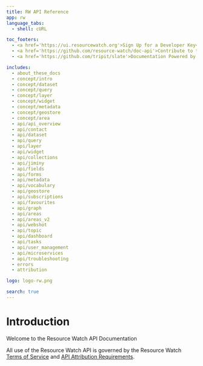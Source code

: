 ```yaml
---
title: RW API Reference
app: rw
language_tabs:
  - shell: cURL

toc_footers:
  - <a href='https://ui.resourcewatch.org'>Sign Up for a Developer Key</a>
  - <a href='https://github.com/resource-watch/doc-api'>Contribute to these docs</a>
  - <a href='https://github.com/tripit/slate'>Documentation Powered by Slate</a>

includes:
  - about_these_docs
  - concept/intro
  - concept/dataset
  - concept/query
  - concept/layer
  - concept/widget
  - concept/metadata
  - concept/geostore
  - concept/area
  - api/api_overview
  - api/contact
  - api/dataset
  - api/query
  - api/layer
  - api/widget
  - api/collections
  - api/jiminy
  - api/fields
  - api/forms
  - api/metadata
  - api/vocabulary
  - api/geostore
  - api/subscriptions
  - api/favourites
  - api/graph
  - api/areas
  - api/areas_v2
  - api/webshot
  - api/topic
  - api/dashboard
  - api/tasks
  - api/user_management
  - api/microservices
  - api/troubleshooting
  - errors
  - attribution

logo: logo-rw.png

search: true
---
```


# Introduction

Welcome to the Resource Watch API Documentation

<aside class="notice">
  All use of the Resource Watch API is governed by the Resource Watch <a href="https://resourcewatch.org/terms-of-service" target="_blank">Terms of Service</a> and <a href="https://resourcewatch.org/api-attribution-requirements" target="_blank">API Attribution Requirements</a>.
</aside>
